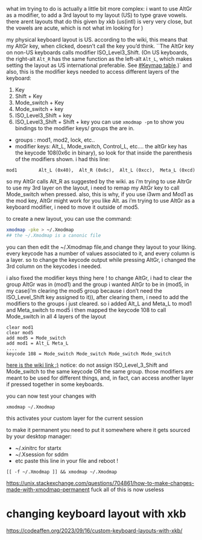 what im trying to do is actually a little bit more complex:
i want to use AltGr as a modifier, to add a 3rd layout to my layout (US) to type grave vowels. there arent layouts that do this given by xkb (us(intl) is very very close, but the vowels are acute, which is not what im looking for )

my physical keyboard layout is US. according to the wiki, this means that my AltGr key, when clicked, doesn’t call the key you’d think.
``The AltGr key on non-US keyboards calls modifier ISO_Level3_Shift. (On US keyboards, the right-alt `Alt_R` has the same function as the left-alt `Alt_L`, which makes setting the layout as US international preferable. See [#Keymap table](https://wiki.archlinux.org/title/Xmodmap#Keymap_table).)`
and also, this is the modifier keys needed to access different layers of the keyboard:
1. Key
2. Shift + Key
3. Mode_switch + Key
4. Mode_switch + key
5. ISO_Level3_Shift + key
6. ISO_Level3_Shift + Shift + key
you can use `xmodmap -pm` to show you bindings to the modifier keys/ groups the are in. 
- groups : mod1, mod2, lock, etc..
- modifier keys: Alt_L, Mode_switch, Control_L, etc….
the altGr key has the keycode 108(0x6c in binary), so look for that inside the parenthesis of the modifiers shown. i had this line:
```
mod1        Alt_L (0x40),  Alt_R (0x6c),  Alt_L (0xcc),  Meta_L (0xcd)
```
so my AltGr calls Alt_R as suggested by the wiki.
as i’m trying to use AltrGr to use my 3rd layer on the layout, i need to remap my AltGr key to call Mode_switch when pressed.
also, this is why, if you use i3wm and Mod1 as the mod key,
AltGr might work for you like Alt. as i’m trying to use AltGr as a keyboard modifier, i need to move it outside of mod5.

to create a new layout, you can use the command:
```zsh
xmodmap -pke > ~/.Xmodmap
## the ~/.Xmodmap is a canonic file 
```
you can then edit the ~/.Xmodmap file,and change they layout to your liking. every keycode has a number of values associated to it, and every column is a layer. so to change the keycode output while pressing AltGr, i changed the 3rd column on the keycodes i needed.

i also fixed the modifier keys thing here ! to change AltGr, i had to clear the group AltGr was in (mod1) and the group i wanted AltGr to be in (mod5, in my case(i’m clearing the mod5 group because i don’t need the ISO_Level_Shift key assigned to it)), 
after clearing them, i need to add the modifiers to the groups i just cleared. so i added Alt_L and Meta_L to mod1 and Meta_switch to mod5
i then mapped the keycode 108 to call Mode_switch in all 4 layers of the layout
```
clear mod1
clear mod5
add mod5 = Mode_switch
add mod1 = Alt_L Meta_L
....
keycode 108 = Mode_switch Mode_switch Mode_switch Mode_switch
```
[here is the wiki link :)](https://wiki.archlinux.org/title/Xmodmap#Reassigning_modifiers_to_keys_on_your_keyboard)
notice: do not assign ISO_Level_3_Shift and Mode_switch to the same keycode OR the same group. those modifiers are meant to be used for different things, and, in fact, can access another layer if pressed together in some keyboards.

you can now test your changes with 
```
xmodmap ~/.Xmodmap
```
this activates your custom layer for the current session

to make it permanent you need to put it somewhere where it gets sourced by your desktop manager:
- ~/.xinitrc for startx
- ~/.Xsession for sddm
- etc
paste this line in your file and reboot !
```
[[ -f ~/.Xmodmap ]] && xmodmap ~/.Xmodmap
```
https://unix.stackexchange.com/questions/704861/how-to-make-changes-made-with-xmodmap-permanent fuck
all of this is now useless
# changing keyboard layout with xkb
https://codeaffen.org/2023/09/16/custom-keyboard-layouts-with-xkb/